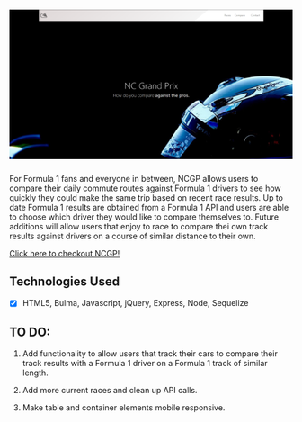 # ![NC_GrandPrix](public/assets/img/NCGP.png)


For Formula 1 fans and everyone in between, NCGP allows users to compare their daily commute routes against Formula 1 drivers to see how quickly they could make the same trip based on recent race results. Up to date Formula 1 results are obtained from a Formula 1 API and users are able to choose which driver they would like to compare themselves to. Future additions will allow users that enjoy to race to compare thei own track results against drivers on a course of similar distance to their own.

[Click here to checkout NCGP!]( https://powerful-ocean-95718.herokuapp.com)

## Technologies Used
- [x] HTML5, Bulma, Javascript, jQuery, Express, Node, Sequelize


## TO DO:
1. Add functionality to allow users that track their cars to compare their track results with a Formula 1 driver on a Formula 1 track of similar length.

2. Add more current races and clean up API calls.

3. Make table and container elements mobile responsive.

